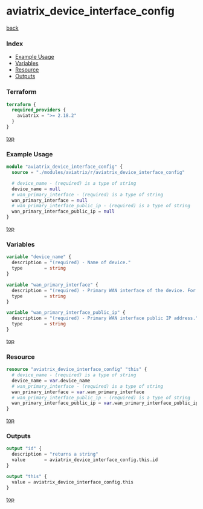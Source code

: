 # aviatrix_device_interface_config

[back](../aviatrix.md)

### Index

- [Example Usage](#example-usage)
- [Variables](#variables)
- [Resource](#resource)
- [Outputs](#outputs)

### Terraform

```terraform
terraform {
  required_providers {
    aviatrix = ">= 2.18.2"
  }
}
```

[top](#index)

### Example Usage

```terraform
module "aviatrix_device_interface_config" {
  source = "./modules/aviatrix/r/aviatrix_device_interface_config"

  # device_name - (required) is a type of string
  device_name = null
  # wan_primary_interface - (required) is a type of string
  wan_primary_interface = null
  # wan_primary_interface_public_ip - (required) is a type of string
  wan_primary_interface_public_ip = null
}
```

[top](#index)

### Variables

```terraform
variable "device_name" {
  description = "(required) - Name of device."
  type        = string
}

variable "wan_primary_interface" {
  description = "(required) - Primary WAN interface of the device. For example, 'GigabitEthernet1'."
  type        = string
}

variable "wan_primary_interface_public_ip" {
  description = "(required) - Primary WAN interface public IP address."
  type        = string
}
```

[top](#index)

### Resource

```terraform
resource "aviatrix_device_interface_config" "this" {
  # device_name - (required) is a type of string
  device_name = var.device_name
  # wan_primary_interface - (required) is a type of string
  wan_primary_interface = var.wan_primary_interface
  # wan_primary_interface_public_ip - (required) is a type of string
  wan_primary_interface_public_ip = var.wan_primary_interface_public_ip
}
```

[top](#index)

### Outputs

```terraform
output "id" {
  description = "returns a string"
  value       = aviatrix_device_interface_config.this.id
}

output "this" {
  value = aviatrix_device_interface_config.this
}
```

[top](#index)